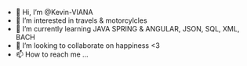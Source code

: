- 👋 Hi, I’m @Kevin-VIANA
- 👀 I’m interested in travels & motorcylcles
- 🌱 I’m currently learning JAVA SPRING & ANGULAR, JSON, SQL, XML, BACH
- 💞️ I’m looking to collaborate on happiness <3
- 📫 How to reach me ...

<!---
Kevin-VIANA/Kevin-VIANA is a ✨ special ✨ repository because its `README.md` (this file) appears on your GitHub profile.
You can click the Preview link to take a look at your changes.
--->

